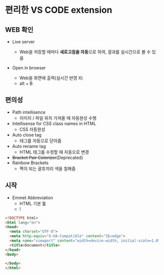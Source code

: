 # 편리한 VS CODE extension

## WEB 확인

- Live server
  - Web을 저장할 때마다 **새로고침을 자동**으로 하여, 결과를 실시간으로 볼 수 있음

- Open in browser
  - Web을 화면에 출력(실시간 반영 X)
  - alt + B

## 편의성 

- Path intellisence
  - 이미지 / 파일 위치 가져올 때 자동완성 수행
- Intellisense for CSS class names in HTML
  - CSS 자동완성
- Auto close tag
  - 태그를 자동으로 닫아줌
- Auto rename tag
  - HTML 태그를 수정할 때 자동으로 변경
- ~~Bracket Pair Colorizer~~(Deprecated)
- Rainbow Brackets
  - 짝이 되는 괄호끼리 색을 칠해줌



## 시작

- Emmet Abbreviation
  - HTML 기본 틀
  - ! 

```HTML
<!DOCTYPE html>
<html lang="en">
<head>
  <meta charset="UTF-8">
  <meta http-equiv="X-UA-Compatible" content="IE=edge">
  <meta name="viewport" content="width=device-width, initial-scale=1.0">
  <title>Document</title>
</head>
<body>
  
</body>
</html>
```

